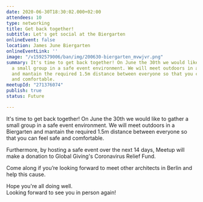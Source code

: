 ```yaml
---
date: 2020-06-30T18:30:02.000+02:00
attendees: 10
type: networking
title: Get back together!
subtitle: Let's get social at the Biergarten
onlineEvent: false
location: James June Biergarten
onlineEventLink: ''
image: "/v1592579006/ban/img/200630-biergarten_mvwjvr.png"
summary: It's time to get back together! On June the 30th we would like to gather
  a small group in a safe event environment. We will meet outdoors in a Biergarten
  and mantain the required 1.5m distance between everyone so that you can feel safe
  and comfortable.
meetupId: "271376074"
publish: true
status: Future

---
```

It's time to get back together! On June the 30th we would like to gather a small group in a safe event environment. We will meet outdoors in a Biergarten and mantain the required 1.5m distance between everyone so that you can feel safe and comfortable.  
  
Furthermore, by hosting a safe event over the next 14 days, Meetup will make a donation to Global Giving's Coronavirus Relief Fund.  
  
Come along if you’re looking forward to meet other architects in Berlin and help this cause.  
  
Hope you're all doing well.  
Looking forward to see you in person again!